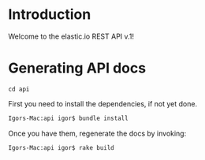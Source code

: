 # Introduction

Welcome to the elastic.io REST API v.1!


 


# Generating API docs

``cd api``

First you need to install the dependencies, if not yet done.

````bash
Igors-Mac:api igor$ bundle install
````

Once you have them, regenerate the docs by invoking:

````bash
Igors-Mac:api igor$ rake build
````
